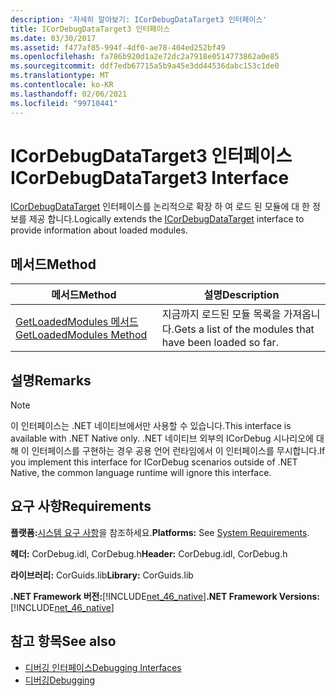 ```yaml
---
description: '자세히 알아보기: ICorDebugDataTarget3 인터페이스'
title: ICorDebugDataTarget3 인터페이스
ms.date: 03/30/2017
ms.assetid: f477af85-994f-4df0-ae78-404ed252bf49
ms.openlocfilehash: fa786b920d1a2e72dc2a7918e0514773862a0e85
ms.sourcegitcommit: ddf7edb67715a5b9a45e3dd44536dabc153c1de0
ms.translationtype: MT
ms.contentlocale: ko-KR
ms.lasthandoff: 02/06/2021
ms.locfileid: "99710441"
---
```

# <a name="icordebugdatatarget3-interface"></a><span data-ttu-id="fb81c-103">ICorDebugDataTarget3 인터페이스</span><span class="sxs-lookup"><span data-stu-id="fb81c-103">ICorDebugDataTarget3 Interface</span></span>

<span data-ttu-id="fb81c-104">[ICorDebugDataTarget](icordebugdatatarget-interface.md) 인터페이스를 논리적으로 확장 하 여 로드 된 모듈에 대 한 정보를 제공 합니다.</span><span class="sxs-lookup"><span data-stu-id="fb81c-104">Logically extends the [ICorDebugDataTarget](icordebugdatatarget-interface.md) interface to provide information about loaded modules.</span></span>  
  
## <a name="method"></a><span data-ttu-id="fb81c-105">메서드</span><span class="sxs-lookup"><span data-stu-id="fb81c-105">Method</span></span>  
  
|<span data-ttu-id="fb81c-106">메서드</span><span class="sxs-lookup"><span data-stu-id="fb81c-106">Method</span></span>|<span data-ttu-id="fb81c-107">설명</span><span class="sxs-lookup"><span data-stu-id="fb81c-107">Description</span></span>|  
|------------|-----------------|  
|[<span data-ttu-id="fb81c-108">GetLoadedModules 메서드</span><span class="sxs-lookup"><span data-stu-id="fb81c-108">GetLoadedModules Method</span></span>](icordebugdatatarget3-getloadedmodules-method.md)|<span data-ttu-id="fb81c-109">지금까지 로드된 모듈 목록을 가져옵니다.</span><span class="sxs-lookup"><span data-stu-id="fb81c-109">Gets a list of the modules that have been loaded so far.</span></span>|  
  
## <a name="remarks"></a><span data-ttu-id="fb81c-110">설명</span><span class="sxs-lookup"><span data-stu-id="fb81c-110">Remarks</span></span>  
  
> [!NOTE]
> <span data-ttu-id="fb81c-111">이 인터페이스는 .NET 네이티브에서만 사용할 수 있습니다.</span><span class="sxs-lookup"><span data-stu-id="fb81c-111">This interface is available with .NET Native only.</span></span> <span data-ttu-id="fb81c-112">.NET 네이티브 외부의 ICorDebug 시나리오에 대해 이 인터페이스를 구현하는 경우 공용 언어 런타임에서 이 인터페이스를 무시합니다.</span><span class="sxs-lookup"><span data-stu-id="fb81c-112">If you implement this interface for ICorDebug scenarios outside of .NET Native, the common language runtime will ignore this interface.</span></span>  
  
## <a name="requirements"></a><span data-ttu-id="fb81c-113">요구 사항</span><span class="sxs-lookup"><span data-stu-id="fb81c-113">Requirements</span></span>  

 <span data-ttu-id="fb81c-114">**플랫폼:**[시스템 요구 사항](../../get-started/system-requirements.md)을 참조하세요.</span><span class="sxs-lookup"><span data-stu-id="fb81c-114">**Platforms:** See [System Requirements](../../get-started/system-requirements.md).</span></span>  
  
 <span data-ttu-id="fb81c-115">**헤더:** CorDebug.idl, CorDebug.h</span><span class="sxs-lookup"><span data-stu-id="fb81c-115">**Header:** CorDebug.idl, CorDebug.h</span></span>  
  
 <span data-ttu-id="fb81c-116">**라이브러리:** CorGuids.lib</span><span class="sxs-lookup"><span data-stu-id="fb81c-116">**Library:** CorGuids.lib</span></span>  
  
 <span data-ttu-id="fb81c-117">**.NET Framework 버전:**[!INCLUDE[net_46_native](../../../../includes/net-46-native-md.md)]</span><span class="sxs-lookup"><span data-stu-id="fb81c-117">**.NET Framework Versions:** [!INCLUDE[net_46_native](../../../../includes/net-46-native-md.md)]</span></span>  
  
## <a name="see-also"></a><span data-ttu-id="fb81c-118">참고 항목</span><span class="sxs-lookup"><span data-stu-id="fb81c-118">See also</span></span>

- [<span data-ttu-id="fb81c-119">디버깅 인터페이스</span><span class="sxs-lookup"><span data-stu-id="fb81c-119">Debugging Interfaces</span></span>](debugging-interfaces.md)
- [<span data-ttu-id="fb81c-120">디버깅</span><span class="sxs-lookup"><span data-stu-id="fb81c-120">Debugging</span></span>](index.md)
